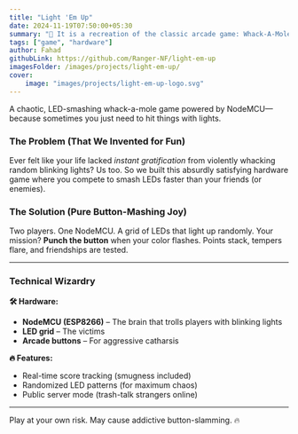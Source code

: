 ```yaml
---
title: "Light 'Em Up"
date: 2024-11-19T07:50:00+05:30
summary: "🎰 It is a recreation of the classic arcade game: Whack-A-Mole, using LEDs & Push buttons. Its been made as a 1v1 - First to 10 points game. The LEDs are lit randomly"
tags: ["game", "hardware"]
author: Fahad
githubLink: https://github.com/Ranger-NF/light-em-up
imagesFolder: /images/projects/light-em-up/
cover:
    image: "images/projects/light-em-up-logo.svg"
---
```


A chaotic, LED-smashing whack-a-mole game powered by NodeMCU—because sometimes you just need to hit things with lights.

### The Problem (That We Invented for Fun)
Ever felt like your life lacked *instant gratification* from violently whacking random blinking lights? Us too. So we built this absurdly satisfying hardware game where you compete to smash LEDs faster than your friends (or enemies).

### The Solution (Pure Button-Mashing Joy)
Two players. One NodeMCU. A grid of LEDs that light up randomly. Your mission? **Punch the button** when your color flashes. Points stack, tempers flare, and friendships are tested.

---

### **Technical Wizardry**
**🛠️ Hardware:**
- **NodeMCU (ESP8266)** – The brain that trolls players with blinking lights
- **LED grid** – The victims
- **Arcade buttons** – For aggressive catharsis

**🔥 Features:**
- Real-time score tracking (smugness included)
- Randomized LED patterns (for maximum chaos)
- Public server mode (trash-talk strangers online)

---

Play at your own risk. May cause addictive button-slamming. 🔥
